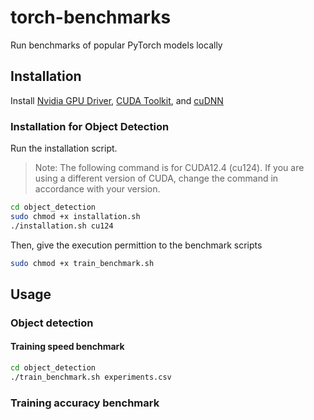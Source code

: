 # torch-benchmarks
Run benchmarks of popular PyTorch models locally

## Installation

Install [Nvidia GPU Driver](https://www.nvidia.com/en-us/drivers/), [CUDA Toolkit](https://developer.nvidia.com/cuda-12-4-0-download-archive), and [cuDNN](https://developer.nvidia.com/cudnn-downloads)

### Installation for Object Detection

Run the installation script.

> Note: The following command is for CUDA12.4 (cu124). If you are using a different version of CUDA, change the command in accordance with your version.

```bash
cd object_detection
sudo chmod +x installation.sh
./installation.sh cu124
```

Then, give the execution permittion to the benchmark scripts

```bash
sudo chmod +x train_benchmark.sh
```

## Usage

### Object detection

#### Training speed benchmark

```bash
cd object_detection
./train_benchmark.sh experiments.csv
```

### Training accuracy benchmark
